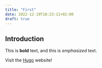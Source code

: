 ```yaml
---
title: "First"
date: 2022-12-19T18:23:11+02:00
draft: true
---
```


## Introduction

This is **bold** text, and this is *emphasized* text.

Visit the [Hugo](https://gohugo.io) website!
